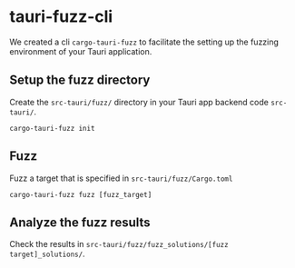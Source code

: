 # tauri-fuzz-cli

We created a cli `cargo-tauri-fuzz` to facilitate the setting up the fuzzing environment of your Tauri application.

## Setup the fuzz directory

Create the `src-tauri/fuzz/` directory in your Tauri app backend code `src-tauri/`.

```ignore
cargo-tauri-fuzz init
```

## Fuzz

Fuzz a target that is specified in `src-tauri/fuzz/Cargo.toml`

```ignore
cargo-tauri-fuzz fuzz [fuzz_target]
```

## Analyze the fuzz results

Check the results in `src-tauri/fuzz/fuzz_solutions/[fuzz target]_solutions/`.
